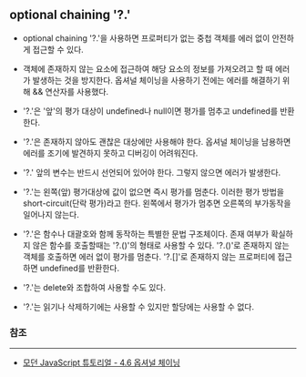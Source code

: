 ## optional chaining '?.'

- optional chaining '?.'을 사용하면 프로퍼티가 없는 중첩 객체를 에러 없이 안전하게 접근할 수 있다.

- 객체에 존재하지 않는 요소에 접근하여 해당 요소의 정보를 가져오려고 할 때 에러가 발생하는 것을 방지한다. 옵셔널 체이닝을 사용하기 전에는 에러를 해결하기 위해 && 연산자를 사용했다.

- '?.'은 '앞'의 평가 대상이 undefined나 null이면 평가를 멈추고 undefined를 반환한다.

- '?.'은 존재하지 않아도 괜찮은 대상에만 사용해야 한다. 옵셔널 체이닝을 남용하면 에러를 조기에 발견하지 못하고 디버깅이 어려워진다.

- '?.' 앞의 변수는 반드시 선언되어 있어야 한다. 그렇지 않으면 에러가 발생한다.

- '?.'는 왼쪽(앞) 평가대상에 값이 없으면 즉시 평가를 멈춘다. 이러한 평가 방법을 short-circuit(단락 평가)라고 한다. 왼쪽에서 평가가 멈추면 오른쪽의 부가동작을 일어나지 않는다.

- '?.'은 함수나 대괄호와 함께 동작하는 특별한 문법 구조체이다. 존재 여부가 확실하지 않은 함수를 호출할때는 '?.()'의 형태로 사용할 수 있다. '?.()'로 존재하지 않는 객체를 호출하면 에러 없이 평가를 멈춘다. '?.[]'로 존재하지 않는 프로퍼티에 접근하면 undefined를 반환한다.

- '?.'는 delete와 조합하여 사용할 수도 있다.

- '?.'는 읽기나 삭제하기에는 사용할 수 있지만 할당에는 사용할 수 없다.

### 참조
---

- [모던 JavaScript 튜토리얼 - 4.6 옵셔널 체이닝](https://ko.javascript.info/optional-chaining)